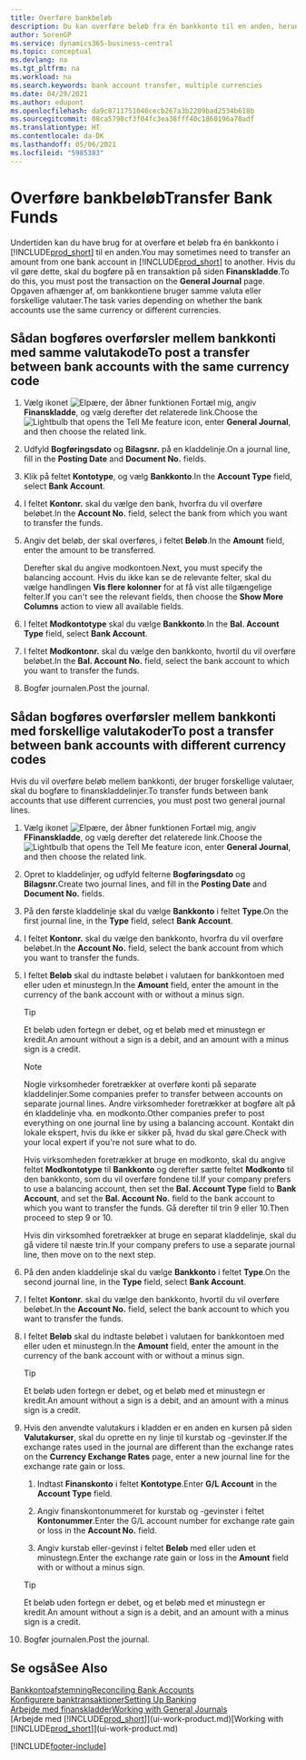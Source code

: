 ```yaml
---
title: Overføre bankbeløb
description: Du kan overføre beløb fra én bankkonto til en anden, herunder forskellige valutaer, ved at bogføre transaktionen i finanskladden.
author: SorenGP
ms.service: dynamics365-business-central
ms.topic: conceptual
ms.devlang: na
ms.tgt_pltfrm: na
ms.workload: na
ms.search.keywords: bank account transfer, multiple currencies
ms.date: 04/29/2021
ms.author: edupont
ms.openlocfilehash: da9c8711751040cecb267a3b2209bad2534b618b
ms.sourcegitcommit: 08ca5798cf3f04fc3ea38fff40c1860196a70adf
ms.translationtype: HT
ms.contentlocale: da-DK
ms.lasthandoff: 05/06/2021
ms.locfileid: "5985383"
---
```

# <a name="transfer-bank-funds"></a><span data-ttu-id="86042-103">Overføre bankbeløb</span><span class="sxs-lookup"><span data-stu-id="86042-103">Transfer Bank Funds</span></span>

<span data-ttu-id="86042-104">Undertiden kan du have brug for at overføre et beløb fra én bankkonto i [!INCLUDE[prod_short](includes/prod_short.md)] til en anden.</span><span class="sxs-lookup"><span data-stu-id="86042-104">You may sometimes need to transfer an amount from one bank account in [!INCLUDE[prod_short](includes/prod_short.md)] to another.</span></span> <span data-ttu-id="86042-105">Hvis du vil gøre dette, skal du bogføre på en transaktion på siden **Finanskladde**.</span><span class="sxs-lookup"><span data-stu-id="86042-105">To do this, you must post the transaction on the **General Journal** page.</span></span> <span data-ttu-id="86042-106">Opgaven afhænger af, om bankkontiene bruger samme valuta eller forskellige valutaer.</span><span class="sxs-lookup"><span data-stu-id="86042-106">The task varies depending on whether the bank accounts use the same currency or different currencies.</span></span>

## <a name="to-post-a-transfer-between-bank-accounts-with-the-same-currency-code"></a><span data-ttu-id="86042-107">Sådan bogføres overførsler mellem bankkonti med samme valutakode</span><span class="sxs-lookup"><span data-stu-id="86042-107">To post a transfer between bank accounts with the same currency code</span></span>

1. <span data-ttu-id="86042-108">Vælg ikonet ![Elpære, der åbner funktionen Fortæl mig](media/ui-search/search_small.png "Fortæl mig, hvad du vil foretage dig"), angiv **Finanskladde**, og vælg derefter det relaterede link.</span><span class="sxs-lookup"><span data-stu-id="86042-108">Choose the ![Lightbulb that opens the Tell Me feature](media/ui-search/search_small.png "Tell me what you want to do") icon, enter **General Journal**, and then choose the related link.</span></span>
2. <span data-ttu-id="86042-109">Udfyld **Bogføringsdato** og **Bilagsnr.** på en kladdelinje.</span><span class="sxs-lookup"><span data-stu-id="86042-109">On a journal line, fill in the **Posting Date** and **Document No.** fields.</span></span>
3. <span data-ttu-id="86042-110">Klik på feltet **Kontotype**, og vælg **Bankkonto**.</span><span class="sxs-lookup"><span data-stu-id="86042-110">In the **Account Type** field, select **Bank Account**.</span></span>
4. <span data-ttu-id="86042-111">I feltet **Kontonr.** skal du vælge den bank, hvorfra du vil overføre beløbet.</span><span class="sxs-lookup"><span data-stu-id="86042-111">In the **Account No.** field, select the bank from which you want to transfer the funds.</span></span>
5. <span data-ttu-id="86042-112">Angiv det beløb, der skal overføres, i feltet **Beløb**.</span><span class="sxs-lookup"><span data-stu-id="86042-112">In the **Amount** field, enter the amount to be transferred.</span></span>

    <span data-ttu-id="86042-113">Derefter skal du angive modkontoen.</span><span class="sxs-lookup"><span data-stu-id="86042-113">Next, you must specify the balancing account.</span></span> <span data-ttu-id="86042-114">Hvis du ikke kan se de relevante felter, skal du vælge handlingen **Vis flere kolonner** for at få vist alle tilgængelige felter.</span><span class="sxs-lookup"><span data-stu-id="86042-114">If you can't see the relevant fields, then choose the **Show More Columns** action to view all available fields.</span></span>
6. <span data-ttu-id="86042-115">I feltet **Modkontotype** skal du vælge **Bankkonto**.</span><span class="sxs-lookup"><span data-stu-id="86042-115">In the **Bal. Account Type** field, select **Bank Account**.</span></span>
7. <span data-ttu-id="86042-116">I feltet **Modkontonr.** skal du vælge den bankkonto, hvortil du vil overføre beløbet.</span><span class="sxs-lookup"><span data-stu-id="86042-116">In the **Bal. Account No.** field, select the bank account to which you want to transfer the funds.</span></span>
8. <span data-ttu-id="86042-117">Bogfør journalen.</span><span class="sxs-lookup"><span data-stu-id="86042-117">Post the journal.</span></span>

## <a name="to-post-a-transfer-between-bank-accounts-with-different-currency-codes"></a><span data-ttu-id="86042-118">Sådan bogføres overførsler mellem bankkonti med forskellige valutakoder</span><span class="sxs-lookup"><span data-stu-id="86042-118">To post a transfer between bank accounts with different currency codes</span></span>

<span data-ttu-id="86042-119">Hvis du vil overføre beløb mellem bankkonti, der bruger forskellige valutaer, skal du bogføre to finanskladdelinjer.</span><span class="sxs-lookup"><span data-stu-id="86042-119">To transfer funds between bank accounts that use different currencies, you must post two general journal lines.</span></span>

1. <span data-ttu-id="86042-120">Vælg ikonet ![Elpære, der åbner funktionen Fortæl mig](media/ui-search/search_small.png "Fortæl mig, hvad du vil foretage dig"), angiv **FFinanskladde**, og vælg derefter det relaterede link.</span><span class="sxs-lookup"><span data-stu-id="86042-120">Choose the ![Lightbulb that opens the Tell Me feature](media/ui-search/search_small.png "Tell me what you want to do") icon, enter **General Journal**, and then choose the related link.</span></span>
2. <span data-ttu-id="86042-121">Opret to kladdelinjer, og udfyld felterne **Bogføringsdato** og **Bilagsnr.**</span><span class="sxs-lookup"><span data-stu-id="86042-121">Create two journal lines, and fill in the **Posting Date** and **Document No.** fields.</span></span>
3. <span data-ttu-id="86042-122">På den første kladdelinje skal du vælge **Bankkonto** i feltet **Type**.</span><span class="sxs-lookup"><span data-stu-id="86042-122">On the first journal line, in the **Type** field, select **Bank Account**.</span></span>
4. <span data-ttu-id="86042-123">I feltet **Kontonr.** skal du vælge den bankkonto, hvorfra du vil overføre beløbet.</span><span class="sxs-lookup"><span data-stu-id="86042-123">In the **Account No.** field, select the bank account from which you want to transfer the funds.</span></span>
5. <span data-ttu-id="86042-124">I feltet **Beløb** skal du indtaste beløbet i valutaen for bankkontoen med eller uden et minustegn.</span><span class="sxs-lookup"><span data-stu-id="86042-124">In the **Amount** field, enter the amount in the currency of the bank account with or without a minus sign.</span></span>

    > [!TIP]
    > <span data-ttu-id="86042-125">Et beløb uden fortegn er debet, og et beløb med et minustegn er kredit.</span><span class="sxs-lookup"><span data-stu-id="86042-125">An amount without a sign is a debit, and an amount with a minus sign is a credit.</span></span>

    > [!NOTE]
    > <span data-ttu-id="86042-126">Nogle virksomheder foretrækker at overføre konti på separate kladdelinjer.</span><span class="sxs-lookup"><span data-stu-id="86042-126">Some companies prefer to transfer between accounts on separate journal lines.</span></span> <span data-ttu-id="86042-127">Andre virksomheder foretrækker at bogføre alt på én kladdelinje vha. en modkonto.</span><span class="sxs-lookup"><span data-stu-id="86042-127">Other companies prefer to post everything on one journal line by using a balancing account.</span></span> <span data-ttu-id="86042-128">Kontakt din lokale ekspert, hvis du ikke er sikker på, hvad du skal gøre.</span><span class="sxs-lookup"><span data-stu-id="86042-128">Check with your local expert if you're not sure what to do.</span></span>
    >
    > <span data-ttu-id="86042-129">Hvis virksomheden foretrækker at bruge en modkonto, skal du angive feltet **Modkontotype** til **Bankkonto** og derefter sætte feltet **Modkonto** til den bankkonto, som du vil overføre fondene til.</span><span class="sxs-lookup"><span data-stu-id="86042-129">If your company prefers to use a balancing account, then set the **Bal. Account Type** field to **Bank Account**, and set the **Bal. Account No.** field to the bank account to which you want to transfer the funds.</span></span> <span data-ttu-id="86042-130">Gå derefter til trin 9 eller 10.</span><span class="sxs-lookup"><span data-stu-id="86042-130">Then proceed to step 9 or 10.</span></span>
    >
    > <span data-ttu-id="86042-131">Hvis din virksomhed foretrækker at bruge en separat kladdelinje, skal du gå videre til næste trin.</span><span class="sxs-lookup"><span data-stu-id="86042-131">If your company prefers to use a separate journal line, then move on to the next step.</span></span>
6. <span data-ttu-id="86042-132">På den anden kladdelinje skal du vælge **Bankkonto** i feltet **Type**.</span><span class="sxs-lookup"><span data-stu-id="86042-132">On the second journal line, in the **Type** field, select **Bank Account**.</span></span>
7. <span data-ttu-id="86042-133">I feltet **Kontonr.** skal du vælge den bankkonto, hvortil du vil overføre beløbet.</span><span class="sxs-lookup"><span data-stu-id="86042-133">In the **Account No.** field, select the bank account to which you want to transfer the funds.</span></span>
8. <span data-ttu-id="86042-134">I feltet **Beløb** skal du indtaste beløbet i valutaen for bankkontoen med eller uden et minustegn.</span><span class="sxs-lookup"><span data-stu-id="86042-134">In the **Amount** field, enter the amount in the currency of the bank account with or without a minus sign.</span></span>

    > [!TIP]
    > <span data-ttu-id="86042-135">Et beløb uden fortegn er debet, og et beløb med et minustegn er kredit.</span><span class="sxs-lookup"><span data-stu-id="86042-135">An amount without a sign is a debit, and an amount with a minus sign is a credit.</span></span>
9. <span data-ttu-id="86042-136">Hvis den anvendte valutakurs i kladden er en anden en kursen på siden **Valutakurser**, skal du oprette en ny linje til kurstab og -gevinster.</span><span class="sxs-lookup"><span data-stu-id="86042-136">If the exchange rates used in the journal are different than the exchange rates on the **Currency Exchange Rates** page, enter a new journal line for the exchange rate gain or loss.</span></span>  

    1. <span data-ttu-id="86042-137">Indtast **Finanskonto** i feltet **Kontotype**.</span><span class="sxs-lookup"><span data-stu-id="86042-137">Enter **G/L Account** in the **Account Type** field.</span></span>  

    2. <span data-ttu-id="86042-138">Angiv finanskontonummeret for kurstab og -gevinster i feltet **Kontonummer**.</span><span class="sxs-lookup"><span data-stu-id="86042-138">Enter the G/L account number for exchange rate gain or loss in the **Account No.** field.</span></span>  

    3. <span data-ttu-id="86042-139">Angiv kurstab eller-gevinst i feltet **Beløb** med eller uden et minustegn.</span><span class="sxs-lookup"><span data-stu-id="86042-139">Enter the exchange rate gain or loss in the **Amount** field with or without a minus sign.</span></span>

    > [!TIP]
    > <span data-ttu-id="86042-140">Et beløb uden fortegn er debet, og et beløb med et minustegn er kredit.</span><span class="sxs-lookup"><span data-stu-id="86042-140">An amount without a sign is a debit, and an amount with a minus sign is a credit.</span></span>
10. <span data-ttu-id="86042-141">Bogfør journalen.</span><span class="sxs-lookup"><span data-stu-id="86042-141">Post the journal.</span></span>

## <a name="see-also"></a><span data-ttu-id="86042-142">Se også</span><span class="sxs-lookup"><span data-stu-id="86042-142">See Also</span></span>

[<span data-ttu-id="86042-143">Bankkontoafstemning</span><span class="sxs-lookup"><span data-stu-id="86042-143">Reconciling Bank Accounts</span></span>](bank-manage-bank-accounts.md)  
[<span data-ttu-id="86042-144">Konfigurere banktransaktioner</span><span class="sxs-lookup"><span data-stu-id="86042-144">Setting Up Banking</span></span>](bank-setup-banking.md)  
[<span data-ttu-id="86042-145">Arbejde med finanskladder</span><span class="sxs-lookup"><span data-stu-id="86042-145">Working with General Journals</span></span>](ui-work-general-journals.md)  
<span data-ttu-id="86042-146">[Arbejde med [!INCLUDE[prod_short](includes/prod_short.md)]](ui-work-product.md)</span><span class="sxs-lookup"><span data-stu-id="86042-146">[Working with [!INCLUDE[prod_short](includes/prod_short.md)]](ui-work-product.md)</span></span>


[!INCLUDE[footer-include](includes/footer-banner.md)]